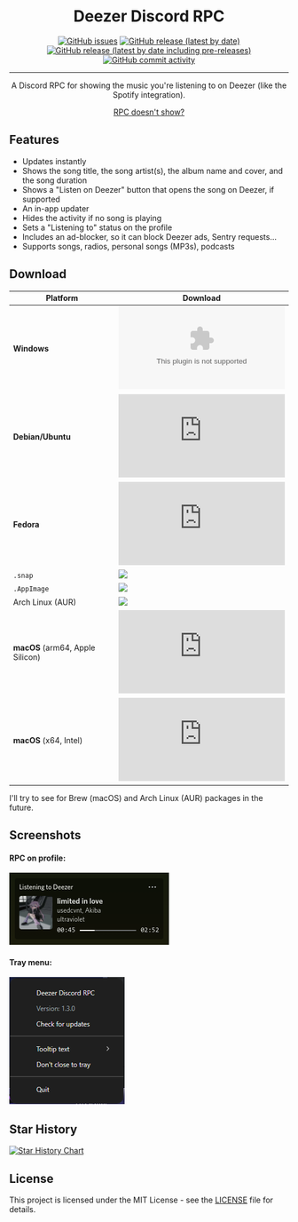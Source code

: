 <div align="center">
    <h1>Deezer Discord RPC</h1>
    <a href="https://github.com/JustYuuto/deezer-discord-rpc/issues"><img alt="GitHub issues" src="https://img.shields.io/github/issues/justyuuto/deezer-discord-rpc?style=for-the-badge"></a>
    <a href="https://github.com/JustYuuto/deezer-discord-rpc/releases/latest"><img alt="GitHub release (latest by date)" src="https://img.shields.io/github/downloads/justyuuto/deezer-discord-rpc/latest/total?style=for-the-badge"></a>
    <a href="https://github.com/JustYuuto/deezer-discord-rpc/releases/latest"><img alt="GitHub release (latest by date including pre-releases)" src="https://img.shields.io/github/v/release/justyuuto/deezer-discord-rpc?include_prereleases&label=latest%20release&style=for-the-badge"></a>
    <a href="https://github.com/JustYuuto/deezer-discord-rpc/commits"><img alt="GitHub commit activity" src="https://img.shields.io/github/commit-activity/w/justyuuto/deezer-discord-rpc?style=for-the-badge"></a>
    <hr />
    <p>A Discord RPC for showing the music you're listening to on Deezer (like the Spotify integration).</p>
    <a href="https://github.com/JustYuuto/deezer-discord-rpc/wiki/RPC-doesn't-show%3F">RPC doesn't show?</a>
</div>

## Features

* Updates instantly
* Shows the song title, the song artist(s), the album name and cover, and the song duration
* Shows a "Listen on Deezer" button that opens the song on Deezer, if supported
* An in-app updater
* Hides the activity if no song is playing
* Sets a "Listening to" status on the profile
* Includes an ad-blocker, so it can block Deezer ads, Sentry requests...
* Supports songs, radios, personal songs (MP3s), podcasts

## Download

| **Platform**                     | **Download**                                                                                                                                                                                                                                            |
|----------------------------------|---------------------------------------------------------------------------------------------------------------------------------------------------------------------------------------------------------------------------------------------------------|
| **Windows**                      | [![](https://img.shields.io/github/downloads/JustYuuto/deezer-discord-rpc/latest/DeezerDiscordRPC-win-x64.exe?style=for-the-badge)](https://github.com/JustYuuto/deezer-discord-rpc/releases/latest/download/DeezerDiscordRPC-win-x64.exe)                       |
| **Debian/Ubuntu**                | [![](https://img.shields.io/github/downloads/JustYuuto/deezer-discord-rpc/latest/DeezerDiscordRPC-linux-amd64.deb?style=for-the-badge&logo=debian)](https://github.com/JustYuuto/deezer-discord-rpc/releases/latest/download/DeezerDiscordRPC-linux-amd64.deb)   |
| **Fedora**                       | [![](https://img.shields.io/github/downloads/JustYuuto/deezer-discord-rpc/latest/DeezerDiscordRPC-linux-x86_64.rpm?style=for-the-badge&logo=fedora)](https://github.com/JustYuuto/deezer-discord-rpc/releases/latest/download/DeezerDiscordRPC-linux-x86_64.rpm) |
| `.snap`                          | [![](https://img.shields.io/github/downloads/JustYuuto/deezer-discord-rpc/latest/DeezerDiscordRPC-linux-amd64.snap?style=for-the-badge)](https://github.com/JustYuuto/deezer-discord-rpc/releases/latest/download/DeezerDiscordRPC-linux-amd64.snap)             |
| `.AppImage`                      | [![](https://img.shields.io/github/downloads/JustYuuto/deezer-discord-rpc/latest/DeezerDiscordRPC-linux-x86_64.AppImage?style=for-the-badge)](https://github.com/JustYuuto/deezer-discord-rpc/releases/latest/download/DeezerDiscordRPC-linux-x86_64.AppImage)   |
| Arch Linux (AUR)                 | [![](https://img.shields.io/aur/version/deezer-discord-rpc-bin?style=for-the-badge&logo=Arch%20Linux)](https://aur.archlinux.org/packages/deezer-discord-rpc-bin)                                                                                          |
| **macOS** (arm64, Apple Silicon) | [![](https://img.shields.io/github/downloads/JustYuuto/deezer-discord-rpc/latest/DeezerDiscordRPC-mac-arm64.dmg?style=for-the-badge&logo=apple)](https://github.com/JustYuuto/deezer-discord-rpc/releases/latest/download/DeezerDiscordRPC-mac-arm64.dmg)        |
| **macOS** (x64, Intel)           | [![](https://img.shields.io/github/downloads/JustYuuto/deezer-discord-rpc/latest/DeezerDiscordRPC-mac-x64.dmg?style=for-the-badge&logo=apple)](https://github.com/JustYuuto/deezer-discord-rpc/releases/latest/download/DeezerDiscordRPC-mac-x64.dmg)            |

I'll try to see for Brew (macOS) and Arch Linux (AUR) packages in the future.

## Screenshots

#### RPC on profile:

![RPC on profile](screenshots/rpc.png)

#### Tray menu:

![Tray menu](screenshots/tray_menu.png)

## Star History

[![Star History Chart](https://api.star-history.com/svg?repos=JustYuuto/deezer-discord-rpc&type=Date)](https://star-history.com/#JustYuuto/deezer-discord-rpc&Date)

## License

This project is licensed under the MIT License - see the [LICENSE](LICENSE) file for details.
